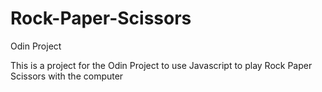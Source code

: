 # Rock-Paper-Scissors
Odin Project

This is a project for the Odin Project to use Javascript to play Rock Paper Scissors with the computer
